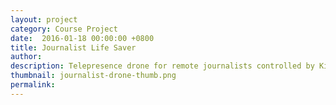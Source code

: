 ```yaml
---
layout: project
category: Course Project
date:  2016-01-18 00:00:00 +0800
title: Journalist Life Saver
author:
description: Telepresence drone for remote journalists controlled by Kinect.
thumbnail: journalist-drone-thumb.png
permalink:
---
```

